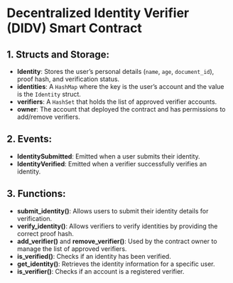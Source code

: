 # Decentralized Identity Verifier (DIDV) Smart Contract

## 1. Structs and Storage:
- **Identity**: Stores the user’s personal details (`name`, `age`, `document_id`), proof hash, and verification status.
- **identities**: A `HashMap` where the key is the user’s account and the value is the `Identity` struct.
- **verifiers**: A `HashSet` that holds the list of approved verifier accounts.
- **owner**: The account that deployed the contract and has permissions to add/remove verifiers.

## 2. Events:
- **IdentitySubmitted**: Emitted when a user submits their identity.
- **IdentityVerified**: Emitted when a verifier successfully verifies an identity.

## 3. Functions:
- **submit_identity()**: Allows users to submit their identity details for verification.
- **verify_identity()**: Allows verifiers to verify identities by providing the correct proof hash.
- **add_verifier()** and **remove_verifier()**: Used by the contract owner to manage the list of approved verifiers.
- **is_verified()**: Checks if an identity has been verified.
- **get_identity()**: Retrieves the identity information for a specific user.
- **is_verifier()**: Checks if an account is a registered verifier.
